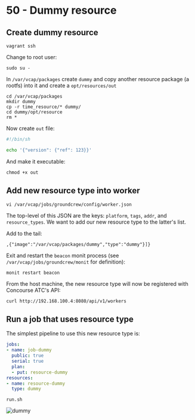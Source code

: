 50 - Dummy resource
===================

Create dummy resource
---------------------

```
vagrant ssh
```

Change to root user:

```
sudo su -
```

In `/var/vcap/packages` create `dummy` and copy another resource package (a rootfs) into it and create a `opt/resources/out`

```
cd /var/vcap/packages
mkdir dummy
cp -r time_resource/* dummy/
cd dummy/opt/resource
rm *
```

Now create `out` file:

```bash
#!/bin/sh

echo '{"version": {"ref": 123}}'
```

And make it executable:

```
chmod +x out
```

Add new resource type into worker
---------------------------------

```
vi /var/vcap/jobs/groundcrew/config/worker.json
```

The top-level of this JSON are the keys: `platform`, `tags`, `addr`, and `resource_types`. We want to add our new resource type to the latter's list.

Add to the tail:

```
,{"image":"/var/vcap/packages/dummy","type":"dummy"}]}
```

Exit and restart the `beacon` monit process (see `/var/vcap/jobs/groundcrew/monit` for definition):

```
monit restart beacon
```

From the host machine, the new resource type will now be registered with Concourse ATC's API:

```
curl http://192.168.100.4:8080/api/v1/workers
```

Run a job that uses resource type
---------------------------------

The simplest pipeline to use this new resource type is:

```yaml
jobs:
- name: job-dummy
  public: true
  serial: true
  plan:
  - put: resource-dummy
resources:
- name: resource-dummy
  type: dummy
```

```
run.sh
```

![dummy](http://cl.ly/image/3N292T3b2a0g/dummy_resource.png)
